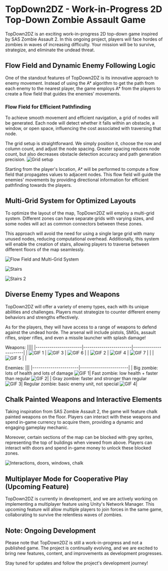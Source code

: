 # TopDown2DZ - Work-in-Progress 2D Top-Down Zombie Assault Game

TopDown2DZ is an exciting work-in-progress 2D top-down game inspired by SAS Zombie Assault 2. In this ongoing project, players will face hordes of zombies in waves of increasing difficulty. Your mission will be to survive, strategize, and eliminate the undead threat.

## Flow Field and Dynamic Enemy Following Logic

One of the standout features of TopDown2DZ is its innovative approach to enemy movement. Instead of using the A* algorithm to get the path from each enemy to the nearest player, the game employs A* from the players to create a flow field that guides the enemies' movements.

### Flow Field for Efficient Pathfinding

To achieve smooth movement and efficient navigation, a grid of nodes will be generated. Each node will detect whether it falls within an obstacle, a window, or open space, influencing the cost associated with traversing that node.

The grid setup is straightforward. We simply position it, choose the row and column count, and adjust the node spacing. Greater spacing reduces node count, but also decreases obstacle detection accuracy and path generation precision.
![Grid setup](https://media1.giphy.com/media/v1.Y2lkPTc5MGI3NjExdGFzbnRwMHJ0N2RmbzNnODFndWJ3ZGZnOHhpZm92ZWFwM2YyOWJncyZlcD12MV9pbnRlcm5hbF9naWZfYnlfaWQmY3Q9Zw/rdd3GGr4ivuEEFdjuZ/giphy.gif)

Starting from the player's location, A* will be performed to compute a flow field that propagates values to adjacent nodes. This flow field will guide the enemies' movements by providing directional information for efficient pathfinding towards the players.

## Multi-Grid System for Optimized Layouts

To optimize the layout of the map, TopDown2DZ will employ a multi-grid system. Different zones can have separate grids with varying sizes, and some nodes will act as common connectors between these zones.

This approach will avoid the need for using a single large grid with many unused nodes, reducing computational overhead. Additionally, this system will enable the creation of stairs, allowing players to traverse between different floors of the map seamlessly.

![Flow Field and Multi-Grid System](https://media4.giphy.com/media/v1.Y2lkPTc5MGI3NjExczRta3JtZXMzNWwyMmZoeGV6aTh0MGhtbzR5Z3duMjUycGRleGFudCZlcD12MV9pbnRlcm5hbF9naWZfYnlfaWQmY3Q9Zw/1K8uABjxp9kJ4WQYxd/giphy.gif)

![Stairs](https://media1.giphy.com/media/v1.Y2lkPTc5MGI3NjExOTBiaHl2MXZmejU2NjNudWliaXFsMWpqajlzZmZxODQ3NnBoenoyeSZlcD12MV9pbnRlcm5hbF9naWZfYnlfaWQmY3Q9Zw/6DHYBdLKi5ErXRBg3z/giphy.gif)

![Stairs 2](https://media3.giphy.com/media/v1.Y2lkPTc5MGI3NjExbDl6M3JpOHlmbThnam4yNm5kMHY2cTh3ZHhvNHRkZG1pdXRrOHIzbyZlcD12MV9pbnRlcm5hbF9naWZfYnlfaWQmY3Q9Zw/yHmbFvLgksUkiBXhno/giphy.gif)

## Diverse Enemy Types and Weapons

TopDown2DZ will offer a variety of enemy types, each with its unique abilities and challenges. Players must strategize to counter different enemy behaviors and strengths effectively.

As for the players, they will have access to a range of weapons to defend against the undead horde. The arsenal will include pistols, SMGs, assault rifles, sniper rifles, and even a missile launcher with splash damage!

Weapons:
||||
|-----------------------|------------------------|-----------------------|
| ![GIF 1](https://media4.giphy.com/media/v1.Y2lkPTc5MGI3NjExOG5vcm1ld2d3b20xbzdvem90YXlxdzloOTc3N3Z6ZTNwZHo3Z3MwNSZlcD12MV9pbnRlcm5hbF9naWZfYnlfaWQmY3Q9Zw/amTLZka5OMRIYPeMAT/giphy.gif) | ![GIF 3](https://media3.giphy.com/media/v1.Y2lkPTc5MGI3NjExMHNmOWEzeGF4dXAwc2ZhZzNvZWU4aWltODhpdzhoM2l1NnN0eTg2biZlcD12MV9pbnRlcm5hbF9naWZfYnlfaWQmY3Q9Zw/h9x0p0B54GG34c2nf5/giphy.gif) | ![GIF 6](https://media4.giphy.com/media/v1.Y2lkPTc5MGI3NjExZHQ3ZnVuN2NxeGw4bzNmZzBuZ20xd2J3ZzRxYnYyMjdlczE5MDMydSZlcD12MV9pbnRlcm5hbF9naWZfYnlfaWQmY3Q9Zw/uIvcg3vg6yoahxDFno/giphy.gif) |
| ![GIF 2](https://media0.giphy.com/media/v1.Y2lkPTc5MGI3NjExaHBreGc3N3F6dWx1Z3d2djgzNTUzNTI2eHpqdTcybmF5aGdyOWk3ZSZlcD12MV9pbnRlcm5hbF9naWZfYnlfaWQmY3Q9Zw/FN6Tgb7ZBTGaxvRsZM/giphy.gif) | ![GIF 4](https://media3.giphy.com/media/v1.Y2lkPTc5MGI3NjExNm9pOWhveGI5c2EwMDVoaDE4YnNzb2t0Z2pqdGN1bDUzN21vanVpNSZlcD12MV9pbnRlcm5hbF9naWZfYnlfaWQmY3Q9Zw/oFjrnm4FLbhFXuHgzp/giphy.gif) | ![GIF 7](https://media4.giphy.com/media/v1.Y2lkPTc5MGI3NjExZ3ZwbW1wamMxc3QzZWI2Nmw3bWVuYmVzenUyZndma3M4amkwYnNzOSZlcD12MV9pbnRlcm5hbF9naWZfYnlfaWQmY3Q9Zw/PalrIYHVn8Dndaxnuk/giphy.gif) |
|                       | ![GIF 5](https://media1.giphy.com/media/v1.Y2lkPTc5MGI3NjExamd5YTBkdGl3bTlnaHB6MWd1bDZ6Y2Z1bXkxbjBpNnV3ZW52OTdtZiZlcD12MV9pbnRlcm5hbF9naWZfYnlfaWQmY3Q9Zw/sXwd0dfFlylEvTSDL4/giphy.gif) |                       |


Enemies:
|||
|-----------------------|------------------------|
| Big zombie: lots of health and lots of damage ![GIF 1](https://media3.giphy.com/media/v1.Y2lkPTc5MGI3NjExb243MmlxcTBiNHVjamhiNDAyeG9odnV4ajBmbnltaDViaXBkN3RhYyZlcD12MV9pbnRlcm5hbF9naWZfYnlfaWQmY3Q9Zw/kHv6Fzr8lizzldXSVt/giphy.gif)| Fast zombie: low health + faster than regular ![GIF 2](https://media3.giphy.com/media/v1.Y2lkPTc5MGI3NjExYjdqaGVveGNnOHFoamQ1MDRza201aTk0cXBqaXVzajNvZnhxdHJ4MSZlcD12MV9pbnRlcm5hbF9naWZfYnlfaWQmY3Q9Zw/0eJ3gLeSv2Ba6O6JhT/giphy.gif)|
| Gray zombie: faster and stronger than regular ![GIF 3](https://media4.giphy.com/media/v1.Y2lkPTc5MGI3NjExd2JpNDc4YmRmNGphbGN2dWkzN25xbXdjNzNpZGl1YW4xNTZxcWx3ZSZlcD12MV9pbnRlcm5hbF9naWZfYnlfaWQmY3Q9Zw/32JVUV4ULuGZTMxmk7/giphy.gif)| Regular zombie: basic enemy unit, not special ![GIF 4](https://media1.giphy.com/media/v1.Y2lkPTc5MGI3NjExbWdoaWg3MjFhaHp4eGFkZXpjY3pkNjlxNDl4NTU0dmNlc2p3aHkwbCZlcD12MV9pbnRlcm5hbF9naWZfYnlfaWQmY3Q9Zw/pn8jcnHFNEgq4EwrtW/giphy.gif)|

## Chalk Painted Weapons and Interactive Elements

Taking inspiration from SAS Zombie Assault 2, the game will feature chalk painted weapons on the floor. Players can interact with these weapons and spend in-game currency to acquire them, providing a dynamic and engaging gameplay mechanic.

Moreover, certain sections of the map can be blocked with grey sprites, representing the top of buildings when viewed from above. Players can interact with doors and spend in-game money to unlock these blocked zones.

![Interactions, doors, windows, chalk](https://media1.giphy.com/media/v1.Y2lkPTc5MGI3NjExc2ZqYjJ1MHd4djdxZ2xtbDJsMGhnY211N2J3bWdvM245aDVmNnZqeSZlcD12MV9pbnRlcm5hbF9naWZfYnlfaWQmY3Q9Zw/Es9DtdjKappwH9KlGj/giphy.gif)

## Multiplayer Mode for Cooperative Play (Upcoming Feature)

TopDown2DZ is currently in development, and we are actively working on implementing a multiplayer feature using Unity's Network Manager. This upcoming feature will allow multiple players to join forces in the same game, collaborating to survive the relentless waves of zombies.

## Note: Ongoing Development

Please note that TopDown2DZ is still a work-in-progress and not a published game. The project is continually evolving, and we are excited to bring new features, content, and improvements as development progresses.

Stay tuned for updates and follow the project's development journey!

